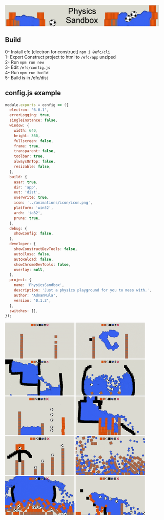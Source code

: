 ![](animations/media/banner/banner1.png)  

## Build

0- Install efc (electron for construct) `npm i @efc/cli`  
1- Export Construct project to html to `/efc/app` unziped  
2- Run `npm run new`  
3- Edit `/efc/config.js`  
4- Run `npm run build`  
5- Build is in /efc/dist  

## config.js example

```javascript
module.exports = config => ({
  electron: '6.0.1',
  errorLogging: true,
  singleInstance: false,
  window: {
    width: 640,
    height: 360,
    fullscreen: false,
    frame: true,
    transparent: false,
    toolbar: true,
    alwaysOnTop: false,
    resizable: false,
  },
  build: {
    asar: true,
    dir: 'app',
    out: 'dist',
    overwrite: true,
    icon: '../animations/icon/icon.png',
    platform: 'win32',
    arch: 'ia32',
    prune: true,
  },
  debug: {
    showConfig: false,
  },
  developer: {
    showConstructDevTools: false,
    autoClose: false,
    autoReload: false,
    showChromeDevTools: false,
    overlay: null,
  },
  project: {
    name: 'PhysicsSandbox',
    description: 'Just a physics playground for you to mess with.',
    author: 'AdnanMula',
    version: '0.1.2',
  },
  switches: [],
});
```

<img src="animations/media/gifs/1.gif" width="45%"> <img src="animations/media/gifs/2.gif" width="45%">  
<img src="animations/media/gifs/3.gif" width="45%"> <img src="animations/media/gifs/4.gif" width="45%">  
<img src="animations/media/screenshots/new/2.png" width="45%"> <img src="animations/media/screenshots/new/5.png" width="45%">  
<img src="animations/media/screenshots/new/1.png" width="45%"> <img src="animations/media/screenshots/new/6.png" width="45%">  
<img src="animations/media/screenshots/new/3.png" width="45%"> <img src="animations/media/screenshots/new/4.png" width="45%">  
